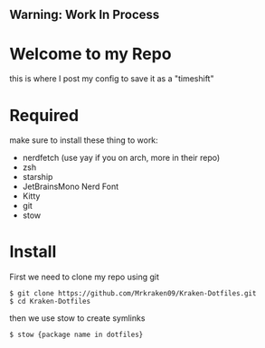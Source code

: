  ## Warning: Work In Process ##
 
 # Welcome to my Repo
 
 this is where I post my config to save it as a "timeshift"
 
 # Required
 
 make sure to install these thing to work:
 - nerdfetch (use yay if you on arch, more in their repo)
 - zsh
 - starship
 - JetBrainsMono Nerd Font
 - Kitty
 - git
 - stow

 # Install

 First we need to clone my repo using git
 ```
 $ git clone https://github.com/Mrkraken09/Kraken-Dotfiles.git
 $ cd Kraken-Dotfiles
 ```
 then we use stow to create symlinks

 ```
 $ stow {package name in dotfiles}
 ```
